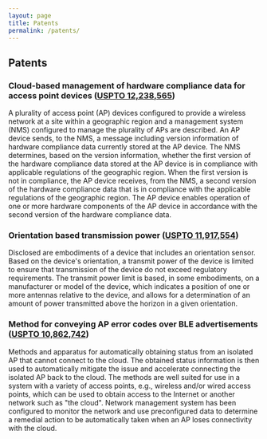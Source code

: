 ```yaml
---
layout: page
title: Patents
permalink: /patents/
---
```


## Patents
### Cloud-based management of hardware compliance data for access point devices ([USPTO 12,238,565](https://patents.google.com/patent/US20230308928A1/))
A plurality of access point (AP) devices configured to provide a wireless network at a site within a 
geographic region and a management system (NMS) configured to manage the plurality of APs are described.
An AP device sends, to the NMS, a message including version information of hardware compliance data 
currently stored at the AP device. The NMS determines, based on the version information, whether the 
first version of the hardware compliance data stored at the AP device is in compliance with applicable
regulations of the geographic region. When the first version is not in compliance, the AP device receives, 
from the NMS, a second version of the hardware compliance data that is in compliance with the applicable 
regulations of the geographic region. The AP device enables operation of one or more hardware components 
of the AP device in accordance with the second version of the hardware compliance data.


### Orientation based transmission power ([USPTO 11,917,554](https://uspto.report/patent/app/20220295420))
Disclosed are embodiments of a device that includes an orientation sensor. Based on the device's orientation,
a transmit power of the device is limited to ensure that transmission of the device do not exceed regulatory
requirements. The transmit power limit is based, in some embodiments, on a manufacturer or model of the device,
which indicates a position of one or more antennas relative to the device, and allows for a determination of
an amount of power transmitted above the horizon in a given orientation.


### Method for conveying AP error codes over BLE advertisements ([USPTO 10,862,742](https://uspto.report/patent/grant/10862742))
Methods and apparatus for automatically obtaining status from an isolated AP that cannot connect to the cloud.
The obtained status information is then used to automatically mitigate the issue and accelerate connecting the
isolated AP back to the cloud. The methods are well suited for use in a system with a variety of access points,
e.g., wireless and/or wired access points, which can be used to obtain access to the Internet or another network
such as "the cloud". Network management system has been configured to monitor the network and use preconfigured
data to determine a remedial action to be automatically taken when an AP loses connectivity with the cloud.

